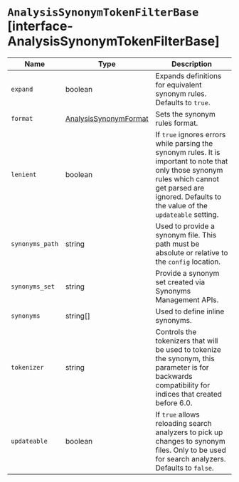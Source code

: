 # `AnalysisSynonymTokenFilterBase` [interface-AnalysisSynonymTokenFilterBase]

| Name | Type | Description |
| - | - | - |
| `expand` | boolean | Expands definitions for equivalent synonym rules. Defaults to `true`. |
| `format` | [AnalysisSynonymFormat](./AnalysisSynonymFormat.md) | Sets the synonym rules format. |
| `lenient` | boolean | If `true` ignores errors while parsing the synonym rules. It is important to note that only those synonym rules which cannot get parsed are ignored. Defaults to the value of the `updateable` setting. |
| `synonyms_path` | string | Used to provide a synonym file. This path must be absolute or relative to the `config` location. |
| `synonyms_set` | string | Provide a synonym set created via Synonyms Management APIs. |
| `synonyms` | string[] | Used to define inline synonyms. |
| `tokenizer` | string | Controls the tokenizers that will be used to tokenize the synonym, this parameter is for backwards compatibility for indices that created before 6.0. |
| `updateable` | boolean | If `true` allows reloading search analyzers to pick up changes to synonym files. Only to be used for search analyzers. Defaults to `false`. |
